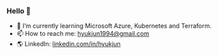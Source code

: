 ### Hello 👋
- 🌱 I’m currently learning Microsoft Azure, Kubernetes and Terraform.
- 📫 How to reach me: hyukjun1994@gmail.com
- 🌎 LinkedIn: [linkedin.com/in/hyukjun](https://www.linkedin.com/in/hyukjun/)
